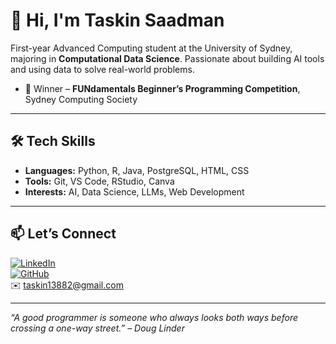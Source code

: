 # 👋 Hi, I'm Taskin Saadman

First-year Advanced Computing student at the University of Sydney, majoring in **Computational Data Science**. Passionate about building AI tools and using data to solve real-world problems.
- 🥇 Winner – **FUNdamentals Beginner’s Programming Competition**, Sydney Computing Society

---

## 🛠️ Tech Skills

- **Languages:** Python, R, Java, PostgreSQL, HTML, CSS  
- **Tools:** Git, VS Code, RStudio, Canva  
- **Interests:** AI, Data Science, LLMs, Web Development

---

## 📫 Let’s Connect

[![LinkedIn](https://img.shields.io/badge/-LinkedIn-blue?style=flat-square&logo=linkedin)](https://www.linkedin.com/in/taskin-saadman-44b09a318/)  
[![GitHub](https://img.shields.io/badge/-GitHub-black?style=flat-square&logo=github)](https://github.com/taskin-saadman)  
✉️ taskin13882@gmail.com

---
_“*A good programmer is someone who always looks both ways before crossing a one-way street.*” – Doug Linder_
